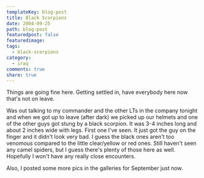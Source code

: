 ```yaml
---
templateKey: blog-post
title: Black Scorpions
date: 2004-09-25
path: blog-post
featuredpost: false
featuredimage:
tags:
  - black-scorpions
category:
  - iraq
comments: true
share: true
---
```


Things are going fine here. Getting settled in, have everybody here now that's not on leave.

Was out talking to my commander and the other LTs in the company tonight and when we got up to leave (after dark) we picked up our helmets and one of the other guys got stung by a black scorpion. It was 3-4 inches long and about 2 inches wide with legs. First one I've seen. It just got the guy on the finger and it didn't look very bad. I guess the black ones aren't too venomous compared to the little clear/yellow or red ones. Still haven't seen any camel spiders, but I guess there's plenty of those here as well. Hopefully I won't have any really close encounters.

Also, I posted some more pics in the galleries for September just now.
